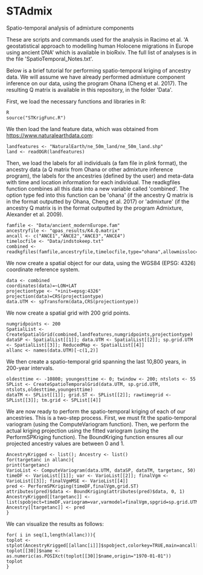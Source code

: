 # STAdmix
Spatio-temporal analysis of admixture components

These are scripts and commands used for the analysis in Racimo et al. 'A geostatistical approach to modelling human Holocene
migrations in Europe using ancient DNA' which is available in bioRxiv. The full list of analyses is in the file 'SpatioTemporal_Notes.txt'.

Below is a brief tutorial for performing spatio-temporal kriging of ancestry data. We will assume we have already performed admixture component inference on our data, using the program Ohana (Cheng et al. 2017). The resulting Q matrix is available in this repository, in the folder 'Data'.

First, we load the necessary functions and libraries in R:

```
R
source("STKrigFunc.R")
```

We then load the land feature data, which was obtained from https://www.naturalearthdata.com:

```
landfeatures <- "NaturalEarth/ne_50m_land/ne_50m_land.shp"
land <- readOGR(landfeatures)
```

Then, we load the labels for all individuals (a fam file in plink format), the ancestry data (a Q matrix from Ohana or other admixture inference program), the labels for the ancestries (defined by the user) and meta-data with time and location information for each individual. The readkgfiles function combines all this data into a new variable called 'combined'. The option type fed into this function can be 'ohana' (if the ancestry Q matrix is in the format outputted by Ohana, Cheng et al. 2017) or 'admixture' (if the ancestry Q matrix is in the format outputted by the program Admixture, Alexander et al. 2009).

```
famfile <- "Data/ancient_modernEurope.fam"
ancestryfile <- "qpas_results/K4.Q.matrix"
ancall <- c("ANCE1","ANCE2","ANCE3","ANCE4")
timelocfile <- "Data/indstokeep.txt"
combined <- readkgfiles(famfile,ancestryfile,timelocfile,type="ohana",allowmissloc=TRUE,oldesttime=13000,minlat=35,maxlat=72,minlon=-20,maxlon=80)
```

We now create a spatial object for our data, using the WGS84 (EPSG: 4326) coordinate reference system.

```
data <- combined
coordinates(data)=~LON+LAT
projectiontype <- "+init=epsg:4326"
projection(data)=CRS(projectiontype)
data.UTM <- spTransform(data,CRS(projectiontype))
```

We now create a spatial grid with 200 grid points.

```
numgridpoints <- 200
SpatialList <- CreateSpatialGrid(combined,landfeatures,numgridpoints,projectiontype)
dataSP <- SpatialList[[1]]; data.UTM <- SpatialList[[2]]; sp.grid.UTM <- SpatialList[[3]]; ReducedMap <- SpatialList[[4]]
allanc <- names(data.UTM)[-c(1,2)]
```

We then create a spatio-temporal grid spanning the last 10,800 years, in 200-year intervals.

```
oldesttime <- -10800; youngesttime <- 0; twindow <- 200; ntslots <- 55
SPList <- CreateSpatioTemporalGrid(data.UTM, sp.grid.UTM, ntslots,oldesttime,youngesttime)
dataTM <- SPList[[1]]; grid.ST <- SPList[[2]]; rawtimegrid <- SPList[[3]]; tm.grid <- SPList[[4]]
```


We are now ready to perform the spatio-temporal kriging of each of our ancestries. This is a two-step process. First, we must fit the spatio-temporal variogram (using the ComputeVariogram function). Then, we perform the actual kriging projection using the fitted variogram (using the PerformSPKriging function). The BoundKriging function ensures all our projected ancestry values are between 0 and 1.

```
AncestryKrigged <- list(); Ancestry <- list()
for(targetanc in allanc){
print(targetanc)
VarioList <- ComputeVariogram(data.UTM, dataSP, dataTM, targetanc, 50)
timeDF <- VarioList[[1]]; var <- VarioList[[2]]; finalVgm <- VarioList[[3]]; finalVgmMSE <- VarioList[[4]]
pred <- PerformSPKriging(timeDF,finalVgm,grid.ST)
attributes(pred)$data <- BoundKriging(attributes(pred)$data, 0, 1)
AncestryKrigged[[targetanc]] <- list(spobject=timeDF,variogram=var,varmodel=finalVgm,spgrid=sp.grid.UTM,tmgrid=tm.grid,rawtimegrid=rawtimegrid,pred=pred)
Ancestry[[targetanc]] <- pred
}
```


We can visualize the results as follows:

```
for( i in seq(1,length(allanc))){
toplot <- stplot(AncestryKrigged[[allanc[i]]]$spobject,colorkey=TRUE,main=ancall[i],number=10,mode="tp",sp.layout=list("sp.polygons",land)) 
toplot[[30]]$name <- as.numeric(as.POSIXct(toplot[[30]]$name,origin="1970-01-01"))
toplot
}
```
